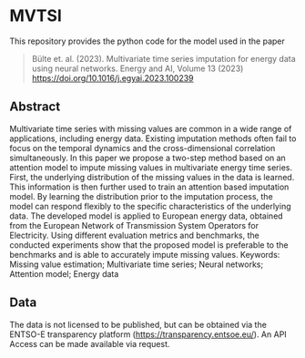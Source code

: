 # MVTSI

This repository provides the python code for the model used in the paper

> Bülte et. al. (2023).
> Multivariate time series imputation for energy data using neural networks. Energy and AI, Volume 13 (2023) https://doi.org/10.1016/j.egyai.2023.100239
 
## Abstract
Multivariate time series with missing values are common in a wide range of applications, including energy data. Existing imputation methods often fail to focus on the temporal dynamics and the cross-dimensional correlation simultaneously. In this paper we propose a two-step method based on an attention model to impute missing values in multivariate energy time series. First, the underlying distribution of the missing values in the data is learned. This information is then further used to train an attention based imputation model. By learning the distribution prior to the imputation process, the model can respond flexibly to the specific characteristics of the underlying data. The developed model is applied to European energy data, obtained from the European Network of Transmission System Operators for Electricity. Using different evaluation metrics and benchmarks, the conducted experiments show that the proposed model is preferable to the benchmarks and is able to accurately impute missing values.
Keywords: Missing value estimation; Multivariate time series; Neural networks; Attention model; Energy data

 
## Data
The data is not licensed to be published, but can be obtained via the ENTSO-E transparency platform (https://transparency.entsoe.eu/).
An API Access can be made available via request.
